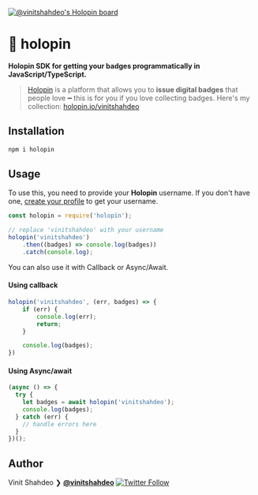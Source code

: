 [![@vinitshahdeo's Holopin board](https://holopin.me/vinitshahdeo)](https://holopin.io/@vinitshahdeo)
# 🦖 holopin

**Holopin SDK for getting your badges programmatically in JavaScript/TypeScript.**

> [Holopin](https://www.holopin.io/) is a platform that allows you to **issue digital badges** that people love ━ this is for you if you love collecting badges. Here's my collection: [holopin.io/vinitshahdeo](https://www.holopin.io/vinitshahdeo)

## Installation

```bash
npm i holopin
```

## Usage

To use this, you need to provide your **Holopin** username. If you don't have one, [create your profile](https://www.holopin.io/) to get your username.

```javascript
const holopin = require('holopin');

// replace 'vinitshahdeo' with your username
holopin('vinitshahdeo')
    .then((badges) => console.log(badges))
    .catch(console.log);
```

You can also use it with Callback or Async/Await.
#### Using callback

```javascript
holopin('vinitshahdeo', (err, badges) => {
    if (err) {
        console.log(err);
        return;
    }

    console.log(badges);
})
```

#### Using Async/await

```javascript
(async () => {
  try {
    let badges = await holopin('vinitshahdeo');
    console.log(badges);
  } catch (err) {
    // handle errors here
  }
})();
```

## Author

Vinit Shahdeo ❯ **[@vinitshahdeo](https://github.com/vinitshahdeo)**
[![Twitter Follow](https://img.shields.io/twitter/follow/Vinit_Shahdeo.svg?style=social)](https://twitter.com/Vinit_Shahdeo)
